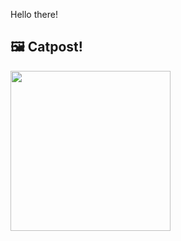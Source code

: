 Hello there!



## 🖼️ Catpost!

<sub>
    <img src="https://cdn2.thecatapi.com/images/6gvKuJ822.png" height="256">
</sub>

